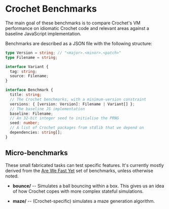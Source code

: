 # Crochet Benchmarks

The main goal of these benchmarks is to compare Crochet's VM performance
on idiomatic Crochet code and relevant areas against a baseline JavaScript
implementation.

Benchmarks are described as a JSON file with the following structure:

```ts
type Version = string; // "<major>.<minor>.<patch>"
type Filename = string;

interface Variant {
  tag: string;
  source: Filename;
}

interface Benchmark {
  title: string;
  // The Crochet benchmarks, with a minimum-version constraint
  versions: { [version: Version]: Filename | Variant[] };
  // The baseline JS implementation
  baseline: Filename;
  // An 32-bit integer seed to initialise the PRNG
  seed: number;
  // A list of Crochet packages from stdlib that we depend on
  dependencies: string[];
}
```

## Micro-benchmarks

These small fabricated tasks can test specific features. It's currently mostly derived from the [Are We Fast Yet](https://github.com/smarr/are-we-fast-yet) set of benchmarks, unless otherwise noted.

- **bounce/** -- Simulates a ball bouncing within a box. This gives us an idea of how Crochet copes with more complex stateful simulations.

- **maze/** -- (Crochet-specific) simulates a maze generation algorithm.
